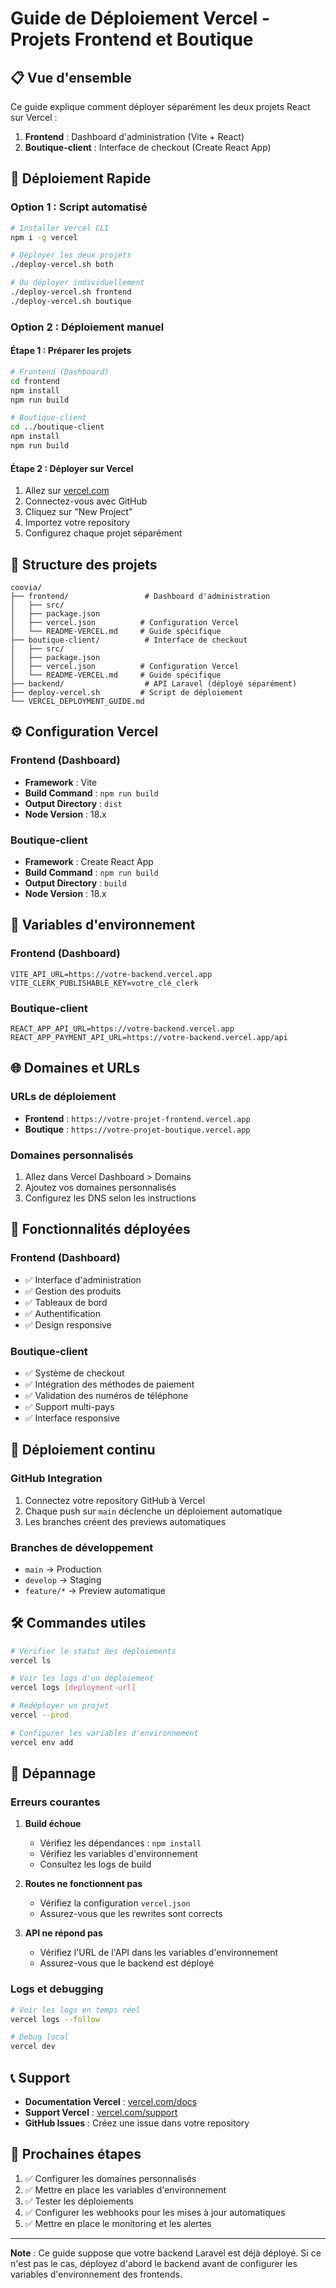 # Guide de Déploiement Vercel - Projets Frontend et Boutique

## 📋 Vue d'ensemble

Ce guide explique comment déployer séparément les deux projets React sur Vercel :

1. **Frontend** : Dashboard d'administration (Vite + React)
2. **Boutique-client** : Interface de checkout (Create React App)

## 🚀 Déploiement Rapide

### Option 1 : Script automatisé

```bash
# Installer Vercel CLI
npm i -g vercel

# Déployer les deux projets
./deploy-vercel.sh both

# Ou déployer individuellement
./deploy-vercel.sh frontend
./deploy-vercel.sh boutique
```

### Option 2 : Déploiement manuel

#### Étape 1 : Préparer les projets

```bash
# Frontend (Dashboard)
cd frontend
npm install
npm run build

# Boutique-client
cd ../boutique-client
npm install
npm run build
```

#### Étape 2 : Déployer sur Vercel

1. Allez sur [vercel.com](https://vercel.com)
2. Connectez-vous avec GitHub
3. Cliquez sur "New Project"
4. Importez votre repository
5. Configurez chaque projet séparément

## 📁 Structure des projets

```
coovia/
├── frontend/                 # Dashboard d'administration
│   ├── src/
│   ├── package.json
│   ├── vercel.json          # Configuration Vercel
│   └── README-VERCEL.md     # Guide spécifique
├── boutique-client/          # Interface de checkout
│   ├── src/
│   ├── package.json
│   ├── vercel.json          # Configuration Vercel
│   └── README-VERCEL.md     # Guide spécifique
├── backend/                  # API Laravel (déployé séparément)
├── deploy-vercel.sh         # Script de déploiement
└── VERCEL_DEPLOYMENT_GUIDE.md
```

## ⚙️ Configuration Vercel

### Frontend (Dashboard)

- **Framework** : Vite
- **Build Command** : `npm run build`
- **Output Directory** : `dist`
- **Node Version** : 18.x

### Boutique-client

- **Framework** : Create React App
- **Build Command** : `npm run build`
- **Output Directory** : `build`
- **Node Version** : 18.x

## 🔧 Variables d'environnement

### Frontend (Dashboard)

```env
VITE_API_URL=https://votre-backend.vercel.app
VITE_CLERK_PUBLISHABLE_KEY=votre_clé_clerk
```

### Boutique-client

```env
REACT_APP_API_URL=https://votre-backend.vercel.app
REACT_APP_PAYMENT_API_URL=https://votre-backend.vercel.app/api
```

## 🌐 Domaines et URLs

### URLs de déploiement

- **Frontend** : `https://votre-projet-frontend.vercel.app`
- **Boutique** : `https://votre-projet-boutique.vercel.app`

### Domaines personnalisés

1. Allez dans Vercel Dashboard > Domains
2. Ajoutez vos domaines personnalisés
3. Configurez les DNS selon les instructions

## 📱 Fonctionnalités déployées

### Frontend (Dashboard)
- ✅ Interface d'administration
- ✅ Gestion des produits
- ✅ Tableaux de bord
- ✅ Authentification
- ✅ Design responsive

### Boutique-client
- ✅ Système de checkout
- ✅ Intégration des méthodes de paiement
- ✅ Validation des numéros de téléphone
- ✅ Support multi-pays
- ✅ Interface responsive

## 🔄 Déploiement continu

### GitHub Integration

1. Connectez votre repository GitHub à Vercel
2. Chaque push sur `main` déclenche un déploiement automatique
3. Les branches créent des previews automatiques

### Branches de développement

- `main` → Production
- `develop` → Staging
- `feature/*` → Preview automatique

## 🛠️ Commandes utiles

```bash
# Vérifier le statut des déploiements
vercel ls

# Voir les logs d'un déploiement
vercel logs [deployment-url]

# Redéployer un projet
vercel --prod

# Configurer les variables d'environnement
vercel env add
```

## 🚨 Dépannage

### Erreurs courantes

1. **Build échoue**
   - Vérifiez les dépendances : `npm install`
   - Vérifiez les variables d'environnement
   - Consultez les logs de build

2. **Routes ne fonctionnent pas**
   - Vérifiez la configuration `vercel.json`
   - Assurez-vous que les rewrites sont corrects

3. **API ne répond pas**
   - Vérifiez l'URL de l'API dans les variables d'environnement
   - Assurez-vous que le backend est déployé

### Logs et debugging

```bash
# Voir les logs en temps réel
vercel logs --follow

# Debug local
vercel dev
```

## 📞 Support

- **Documentation Vercel** : [vercel.com/docs](https://vercel.com/docs)
- **Support Vercel** : [vercel.com/support](https://vercel.com/support)
- **GitHub Issues** : Créez une issue dans votre repository

## 🎯 Prochaines étapes

1. ✅ Configurer les domaines personnalisés
2. ✅ Mettre en place les variables d'environnement
3. ✅ Tester les déploiements
4. ✅ Configurer les webhooks pour les mises à jour automatiques
5. ✅ Mettre en place le monitoring et les alertes

---

**Note** : Ce guide suppose que votre backend Laravel est déjà déployé. Si ce n'est pas le cas, déployez d'abord le backend avant de configurer les variables d'environnement des frontends.
